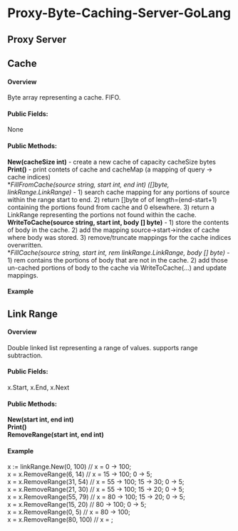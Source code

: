 # Proxy-Byte-Caching-Server-GoLang

## Proxy Server

## Cache  
#### Overview  
Byte array representing a cache. FIFO.
#### Public Fields:  
None
#### Public Methods:  
**New(cacheSize int)**  -  create a new cache of capacity cacheSize bytes  
**Print()**  - print contets of cache and cacheMap (a mapping of query -> cache indices)  
**FillFromCache(source string, start int, end int) ([]byte, *linkRange.LinkRange)**  -  1) search cache mapping for any portions of source within the range start to end. 2) return []byte of of length=(end-start+1) containing the portions found from cache and 0 elsewhere. 3) return a LinkRange representing the portions not found within the cache.  
**WriteToCache(source string, start int, body [] byte)**  -  1) store the contents of body in the cache. 2) add the mapping source->start->index of cache where body was stored. 3) remove/truncate mappings for the cache indices overwritten.  
**FillCache(source string, start int, rem *linkRange.LinkRange, body [] byte)**  -  1) rem contains the portions of body that are not in the cache. 2) add those un-cached portions of body to the cache via WriteToCache(...) and update mappings.  
#### Example  


## Link Range  
#### Overview  
Double linked list representing a range of values. supports range subtraction.  
#### Public Fields:  
x.Start, x.End, x.Next  
#### Public Methods:  
**New(start int, end int)**   
**Print()**  
**RemoveRange(start int, end int)**  
#### Example  
x := linkRange.New(0, 100) // x = 0 -> 100;  
x = x.RemoveRange(6, 14)  // x = 15 -> 100; 0 -> 5;  
x = x.RemoveRange(31, 54)  // x = 55 -> 100; 15 -> 30; 0 -> 5;  
x = x.RemoveRange(21, 30)  // x = 55 -> 100; 15 -> 20; 0 -> 5;  
x = x.RemoveRange(55, 79)  // x = 80 -> 100; 15 -> 20; 0 -> 5;  
x = x.RemoveRange(15, 20)  // 80 -> 100; 0 -> 5;  
x = x.RemoveRange(0, 5)  // x = 80 -> 100;  
x = x.RemoveRange(80, 100)  // x = ;  
